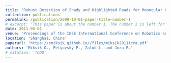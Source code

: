 ```yaml
---
title: "Robust Detection of Shady and Highlighted Roads for Monocular Camera Based Navigation of UGV"
collection: publications
permalink: /publication/2009-10-01-paper-title-number-1
# excerpt: 'This paper is about the number 1. The number 2 is left for future work.'
date: 2011-05-01
venue: 'Proceedings of the IEEE International Conference on Robotics and Automation (ICRA)'
location: 'Shanghai, China'
paperurl: 'https://omiksik.github.io//files/miksik2011icra.pdf'
authors: 'Miksik O., Petyovsky P., Zalud L. and Jura P.'
# citation: 'TODO'
---
```


